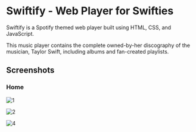 # Swiftify - Web Player for Swifties
<p>Swiftify is a Spotify themed web player built using HTML, CSS, and JavaScript. 
  
This music player contains the complete owned-by-her discography of the musician, Taylor Swift, including albums and fan-created playlists. </p>

## Screenshots
### Home
![1](https://github.com/tanya21ag/web-player/assets/127618645/4076f0ba-dc4d-4932-8bc3-74b122651866)

![2](https://github.com/tanya21ag/web-player/assets/127618645/1a9d7cd6-c19c-4d6b-a57b-e8a46bc66abb)

![4](https://github.com/tanya21ag/web-player/assets/127618645/00696804-6954-43ec-bf02-67068f3c602b)

